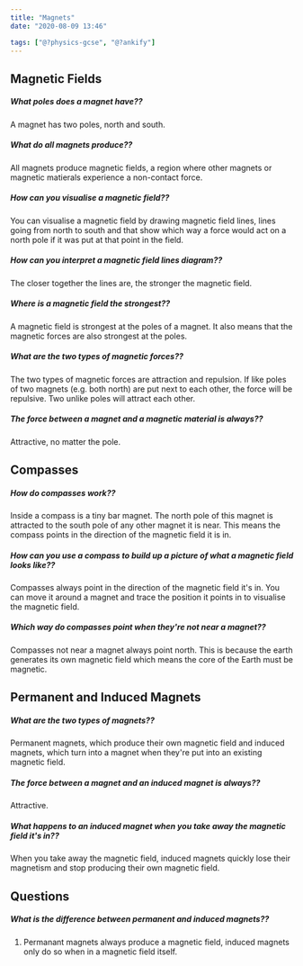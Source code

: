 ```yaml
---
title: "Magnets"
date: "2020-08-09 13:46"

tags: ["@?physics-gcse", "@?ankify"]
---
```


## Magnetic Fields
##### What poles does a magnet have??
A magnet has two poles, north and south.

##### What do all magnets produce??
All magnets produce magnetic fields, a region where other magnets or magnetic matierals experience a non-contact force.

##### How can you visualise a magnetic field??
You can visualise a magnetic field by drawing magnetic field lines, lines going from north to south and that show which way a force would act on a north pole if it was put at that point in the field.

##### How can you interpret a magnetic field lines diagram??
The closer together the lines are, the stronger the magnetic field.

##### Where is a magnetic field the strongest??
A magnetic field is strongest at the poles of a magnet. It also means that the magnetic forces are also strongest at the poles.

##### What are the two types of magnetic forces??
The two types of magnetic forces are attraction and repulsion. If like poles of two magnets (e.g. both north) are put next to each other, the force will be repulsive. Two unlike poles will attract each other.

##### The force between a magnet and a magnetic material is always??
Attractive, no matter the pole.

## Compasses
##### How do compasses work??
Inside a compass is a tiny bar magnet. The north pole of this magnet is attracted to the south pole of any other magnet it is near. This means the compass points in the direction of the magnetic field it is in.

##### How can you use a compass to build up a picture of what a magnetic field looks like??
Compasses always point in the direction of the magnetic field it's in. You can move it around a magnet and trace the position it points in to visualise the magnetic field.

##### Which way do compasses point when they're not near a magnet??
Compasses not near a magnet always point north. This is because the earth generates its own magnetic field which means the core of the Earth must be magnetic.

## Permanent and Induced Magnets
##### What are the two types of magnets??
Permanent magnets, which produce their own magnetic field and induced magnets, which turn into a magnet when they're put into an existing magnetic field.

##### The force between a magnet and an induced magnet is always??
Attractive.

##### What happens to an induced magnet when you take away the magnetic field it's in??
When you take away the magnetic field, induced magnets quickly lose their magnetism and stop producing their own magnetic field.

## Questions
##### What is the difference between permanent and induced magnets??
1. Permanant magnets always produce a magnetic field, induced magnets only do so when in a magnetic field itself.